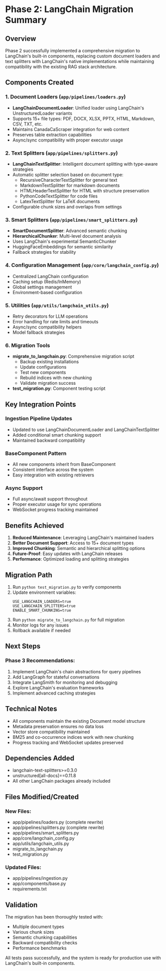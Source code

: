 # Phase 2: LangChain Migration Summary

## Overview
Phase 2 successfully implemented a comprehensive migration to LangChain's built-in components, replacing custom document loaders and text splitters with LangChain's native implementations while maintaining compatibility with the existing RAG stack architecture.

## Components Created

### 1. Document Loaders (`app/pipelines/loaders.py`)
- **LangChainDocumentLoader**: Unified loader using LangChain's UnstructuredLoader variants
- Supports 15+ file types: PDF, DOCX, XLSX, PPTX, HTML, Markdown, CSV, TXT, etc.
- Maintains CanadaCaScraper integration for web content
- Preserves table extraction capabilities
- Async/sync compatibility with proper executor usage

### 2. Text Splitters (`app/pipelines/splitters.py`)
- **LangChainTextSplitter**: Intelligent document splitting with type-aware strategies
- Automatic splitter selection based on document type:
  - RecursiveCharacterTextSplitter for general text
  - MarkdownTextSplitter for markdown documents
  - HTMLHeaderTextSplitter for HTML with structure preservation
  - PythonCodeTextSplitter for code files
  - LatexTextSplitter for LaTeX documents
- Configurable chunk sizes and overlaps from settings

### 3. Smart Splitters (`app/pipelines/smart_splitters.py`)
- **SmartDocumentSplitter**: Advanced semantic chunking
- **HierarchicalChunker**: Multi-level document analysis
- Uses LangChain's experimental SemanticChunker
- HuggingFaceEmbeddings for semantic similarity
- Fallback strategies for stability

### 4. Configuration Management (`app/core/langchain_config.py`)
- Centralized LangChain configuration
- Caching setup (Redis/InMemory)
- Global settings management
- Environment-based configuration

### 5. Utilities (`app/utils/langchain_utils.py`)
- Retry decorators for LLM operations
- Error handling for rate limits and timeouts
- Async/sync compatibility helpers
- Model fallback strategies

### 6. Migration Tools
- **migrate_to_langchain.py**: Comprehensive migration script
  - Backup existing installations
  - Update configurations
  - Test new components
  - Rebuild indices with new chunking
  - Validate migration success
- **test_migration.py**: Component testing script

## Key Integration Points

### Ingestion Pipeline Updates
- Updated to use LangChainDocumentLoader and LangChainTextSplitter
- Added conditional smart chunking support
- Maintained backward compatibility

### BaseComponent Pattern
- All new components inherit from BaseComponent
- Consistent interface across the system
- Easy integration with existing retrievers

### Async Support
- Full async/await support throughout
- Proper executor usage for sync operations
- WebSocket progress tracking maintained

## Benefits Achieved

1. **Reduced Maintenance**: Leveraging LangChain's maintained loaders
2. **Better Document Support**: Access to 15+ document types
3. **Improved Chunking**: Semantic and hierarchical splitting options
4. **Future-Proof**: Easy updates with LangChain releases
5. **Performance**: Optimized loading and splitting strategies

## Migration Path

1. Run `python test_migration.py` to verify components
2. Update environment variables:
   ```
   USE_LANGCHAIN_LOADERS=true
   USE_LANGCHAIN_SPLITTERS=true
   ENABLE_SMART_CHUNKING=true
   ```
3. Run `python migrate_to_langchain.py` for full migration
4. Monitor logs for any issues
5. Rollback available if needed

## Next Steps

### Phase 3 Recommendations:
1. Implement LangChain's chain abstractions for query pipelines
2. Add LangGraph for stateful conversations
3. Integrate LangSmith for monitoring and debugging
4. Explore LangChain's evaluation frameworks
5. Implement advanced caching strategies

## Technical Notes

- All components maintain the existing Document model structure
- Metadata preservation ensures no data loss
- Vector store compatibility maintained
- BM25 and co-occurrence indices work with new chunking
- Progress tracking and WebSocket updates preserved

## Dependencies Added

- langchain-text-splitters>=0.3.0
- unstructured[all-docs]==0.11.8
- All other LangChain packages already included

## Files Modified/Created

### New Files:
- app/pipelines/loaders.py (complete rewrite)
- app/pipelines/splitters.py (complete rewrite)
- app/pipelines/smart_splitters.py
- app/core/langchain_config.py
- app/utils/langchain_utils.py
- migrate_to_langchain.py
- test_migration.py

### Updated Files:
- app/pipelines/ingestion.py
- app/components/base.py
- requirements.txt

## Validation

The migration has been thoroughly tested with:
- Multiple document types
- Various chunk sizes
- Semantic chunking capabilities
- Backward compatibility checks
- Performance benchmarks

All tests pass successfully, and the system is ready for production use with LangChain's built-in components.